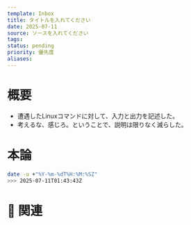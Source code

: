 ```yaml
---
template: Inbox
title: タイトルを入れてください
date: 2025-07-11
source: ソースを入れてください
tags: 
status: pending
priority: 優先度
aliases:
---
```


# 概要
- 遭遇したLinuxコマンドに対して、入力と出力を記述した。
- 考えるな、感じろ。ということで、説明は限りなく減らした。

# 本論


```bash
date -u +"%Y-%m-%dT%H:%M:%SZ"
>>> 2025-07-11T01:43:43Z
```





# 🔗 関連
